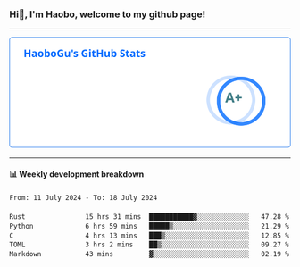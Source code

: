<!--<h2 align="center"> Hi👋, I'm Haobo, welcome to my github page! </h2>-->
### Hi👋, I'm Haobo, welcome to my github page!
-------

<img href="https://github.com/HaoboGu" src="assets/stats.svg" alt="github stats" /> 

-------

#### 📊 **Weekly development breakdown**
<!--START_SECTION:waka-->

```txt
From: 11 July 2024 - To: 18 July 2024

Rust               15 hrs 31 mins  ███████████▓░░░░░░░░░░░░░   47.28 %
Python             6 hrs 59 mins   █████▒░░░░░░░░░░░░░░░░░░░   21.29 %
C                  4 hrs 13 mins   ███▒░░░░░░░░░░░░░░░░░░░░░   12.85 %
TOML               3 hrs 2 mins    ██▒░░░░░░░░░░░░░░░░░░░░░░   09.27 %
Markdown           43 mins         ▓░░░░░░░░░░░░░░░░░░░░░░░░   02.19 %
```

<!--END_SECTION:waka-->
<!--
backup url: https://github-readme-status-dusky-ten.vercel.app/api?username=HaoboGu&count_private=true&show_icons=true&theme=transparent&border_color=2f80ed
-->
<!--
**HaoboGu/HaoboGu** is a ✨ _special_ ✨ repository because its `README.md` (this file) appears on your GitHub profile.

Here are some ideas to get you started:

- 🔭 I’m currently working on AI-assisted programming tools
- 🌱 I’m currently learning ...
- 👯 I’m looking to collaborate on ...
- 🤔 I’m looking for help with ...
- 💬 Ask me about ...
- 📫 How to reach me: ...
- 😄 Pronouns: ...
- ⚡ Fun fact: ...
-->
